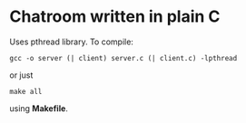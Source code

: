 # Chatroom written in plain C
Uses pthread library.
To compile:
```
gcc -o server (| client) server.c (| client.c) -lpthread
```
or just
```
make all
```
using **Makefile**.

